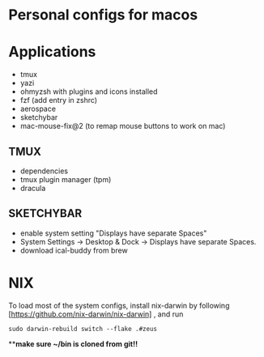 # Personal configs for macos

# Applications
- tmux
- yazi
- ohmyzsh with plugins and icons installed
- fzf (add entry in zshrc)
- aerospace
- sketchybar
- mac-mouse-fix@2 (to remap mouse buttons to work on mac)
## TMUX
- dependencies
- tmux plugin manager (tpm)
- dracula

## SKETCHYBAR
- enable system setting "Displays have separate Spaces" 
- System Settings -> Desktop & Dock -> Displays have separate Spaces.
- download ical-buddy from brew

# NIX
To load most of the system configs, install nix-darwin by following [https://github.com/nix-darwin/nix-darwin]
, and run
```
sudo darwin-rebuild switch --flake .#zeus
```
****make sure ~/bin is cloned from git!!**
